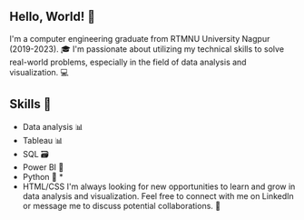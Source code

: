 ## Hello, World! 👋
I'm a computer engineering graduate from RTMNU University Nagpur (2019-2023). 🎓 I'm passionate about utilizing my technical skills to solve real-world problems, especially in the field of data analysis and visualization. 💻

## Skills 🚀
*   Data analysis 📊
*   Tableau 📊 
*   SQL 🗃️
*   Power BI 🔋
*   Python 🐍               *
*    HTML/CSS
I'm always looking for new opportunities to learn and grow in data analysis and visualization. Feel free to connect with me on LinkedIn or message me to discuss potential collaborations. 🤝

<!---
harshali-2001/harshali-2001 is a ✨ special ✨ repository because its `README.md` (this file) appears on your GitHub profile.
You can click the Preview link to take a look at your changes.
--->
